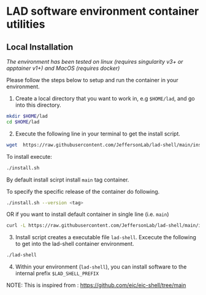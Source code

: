 LAD software environment container utilities
============================================

Local Installation
------------------

*The environment has been tested on linux (requires singularity v3+ or apptainer v1+)
and MacOS (requires docker)*

Please follow the steps below to setup and run the container in your environment.

1. Create a local directory that you want to work in, e.g `$HOME/lad`, and go into this
   directory.
```bash
mkdir $HOME/lad
cd $HOME/lad
```

2. Execute the following line in your terminal to get the install script.
```bash
wget  https://raw.githubusercontent.com/JeffersonLab/lad-shell/main/install.sh
```
To install execute:
```bash
./install.sh
```
By default install scirpt install `main` tag container.

To specify the specific release of the container do following.
```bash
./install.sh --version <tag>
```
OR 
if you want to install default container in single line (i.e. `main`)
```bash
curl -L https://raw.githubusercontent.com/JeffersonLab/lad-shell/main/install.sh | bash
```

3. Install script creates a executable file `lad-shell`. Excecute the following to get into the lad-shell container environment.
```bash
./lad-shell
```

4. Within your  environment (`lad-shell`), you can install software to the
   internal prefix `$LAD_SHELL_PREFIX`


NOTE: This is inspired from : https://github.com/eic/eic-shell/tree/main

